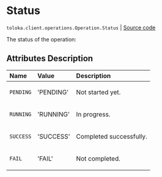 # Status
`toloka.client.operations.Operation.Status` | [Source code](https://github.com/Toloka/toloka-kit/blob/v1.1.1/src/client/operations.py#L68)

The status of the operation:

## Attributes Description

| Name | Value | Description |
| :------| :-----------| :----------| 
`PENDING`|'PENDING'|<p>Not started yet.</p>
`RUNNING`|'RUNNING'|<p>In progress.</p>
`SUCCESS`|'SUCCESS'|<p>Completed successfully.</p>
`FAIL`|'FAIL'|<p>Not completed.</p>

